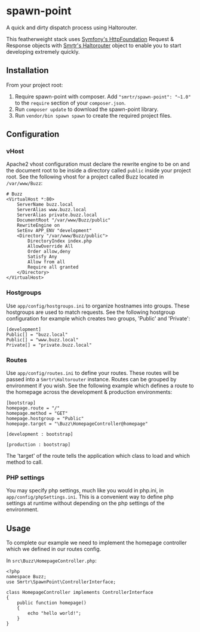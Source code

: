 spawn-point
===========

A quick and dirty dispatch process using Haltorouter.

This featherweight stack uses [Symfony's HttpFoundation][1] Request & Response objects with [Smrtr's Haltorouter][2]
object to enable you to start developing extremely quickly.

## Installation
From your project root:

 1. Require spawn-point with composer. Add `"smrtr/spawn-point": "~1.0"` to the `require` section of your `composer.json`.
 2. Run `composer update` to download the spawn-point library.
 3. Run `vendor/bin spawn spawn` to create the required project files.

## Configuration

### vHost
Apache2 vhost configuration must declare the rewrite engine to be on and the document root to be inside a directory
called `public` inside your project root. See the following vhost for a project called Buzz located in `/var/www/Buzz`:

    # Buzz
    <VirtualHost *:80>
        ServerName buzz.local
        ServerAlias www.buzz.local
        ServerAlias private.buzz.local
        DocumentRoot "/var/www/Buzz/public"
        RewriteEngine on
        SetEnv APP_ENV "development"
        <Directory "/var/www/Buzz/public">
            DirectoryIndex index.php
            AllowOverride All
            Order allow,deny
            Satisfy Any
            Allow from all
            Require all granted
        </Directory>
    </VirtualHost>

### Hostgroups
Use `app/config/hostgroups.ini` to organize hostnames into groups. These hostgroups are used to match requests.
See the following hostgroup configuration for example which creates two groups, 'Public' and 'Private':

    [development]
    Public[] = "buzz.local"
    Public[] = "www.buzz.local"
    Private[] = "private.buzz.local"

### Routes
Use `app/config/routes.ini` to define your routes. These routes will be passed into a `Smrtr\Haltorouter` instance.
Routes can be grouped by environment if you wish.
See the following example which defines a route to the homepage across the development & production environments:

    [bootstrap]
    homepage.route = "/"
    homepage.method = "GET"
    homepage.hostgroup = "Public"
    homepage.target = "\Buzz\HomepageController@homepage"

    [development : bootstrap]

    [production : bootstrap]

The 'target' of the route tells the application which class to load and which method to call.

### PHP settings
You may specify php settings, much like you would in php.ini, in `app/config/phpSettings.ini`. This is a convenient way
to define php settings at runtime without depending on the php settings of the environment.

## Usage
To complete our example we need to implement the homepage controller which we defined in our routes config.

In `src\Buzz\HomepageController.php`:

    <?php
    namespace Buzz;
    use Smrtr\SpawnPoint\ControllerInterface;

    class HomepageController implements ControllerInterface
    {
        public function homepage()
        {
            echo "hello world!";
        }
    }


  [1]: http://symfony.com/doc/current/components/http_foundation/introduction.html
  [2]: http://resources.smrtr.co.uk/haltorouter